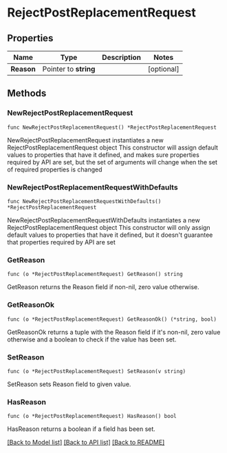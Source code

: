 # RejectPostReplacementRequest

## Properties

Name | Type | Description | Notes
------------ | ------------- | ------------- | -------------
**Reason** | Pointer to **string** |  | [optional] 

## Methods

### NewRejectPostReplacementRequest

`func NewRejectPostReplacementRequest() *RejectPostReplacementRequest`

NewRejectPostReplacementRequest instantiates a new RejectPostReplacementRequest object
This constructor will assign default values to properties that have it defined,
and makes sure properties required by API are set, but the set of arguments
will change when the set of required properties is changed

### NewRejectPostReplacementRequestWithDefaults

`func NewRejectPostReplacementRequestWithDefaults() *RejectPostReplacementRequest`

NewRejectPostReplacementRequestWithDefaults instantiates a new RejectPostReplacementRequest object
This constructor will only assign default values to properties that have it defined,
but it doesn't guarantee that properties required by API are set

### GetReason

`func (o *RejectPostReplacementRequest) GetReason() string`

GetReason returns the Reason field if non-nil, zero value otherwise.

### GetReasonOk

`func (o *RejectPostReplacementRequest) GetReasonOk() (*string, bool)`

GetReasonOk returns a tuple with the Reason field if it's non-nil, zero value otherwise
and a boolean to check if the value has been set.

### SetReason

`func (o *RejectPostReplacementRequest) SetReason(v string)`

SetReason sets Reason field to given value.

### HasReason

`func (o *RejectPostReplacementRequest) HasReason() bool`

HasReason returns a boolean if a field has been set.


[[Back to Model list]](../README.md#documentation-for-models) [[Back to API list]](../README.md#documentation-for-api-endpoints) [[Back to README]](../README.md)


